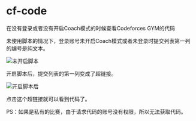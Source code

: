 # cf-code

在没有登录或者没有开启Coach模式的时候查看Codeforces GYM的代码

未使用脚本的情况下，登录账号未开启Coach模式或者未登录时提交列表第一列的编号是纯文本。

![未开启脚本](https://cdn.dianhsu.com/img/2022-06-06-12-51-50.png)

开启脚本后，提交列表的第一列变成了超链接。

![开启脚本后](https://cdn.dianhsu.com/img/2022-06-06-12-52-37.png)

点击这个超链接就可以看到代码了。


PS：如果是私有的比赛，由于请求代码的账号没有权限，所以无法获取代码。
